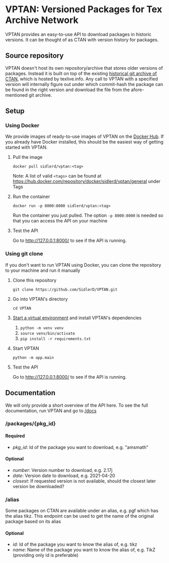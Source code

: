 # VPTAN: Versioned Packages for Tex Archive Network
VPTAN provides an easy-to-use API to download packages in historic versions. It can be thought of as CTAN with version history for packages. 

## Source repository
VPTAN doesn't host its own repository/archive that stores older versions of packages. Instead it is built on top of the existing [historical git archive of CTAN](https://git.texlive.info/CTAN/), which is hosted by texlive.info. Any call to VPTAN with a specified version will internally figure out under which commit-hash the package can be found in the right version and download the file from the afore-mentioned git archive.

## Setup
### Using Docker
We provide images of ready-to-use images of VPTAN on the [Docker Hub](https://hub.docker.com/repository/docker/sidlerd/vptan/general). If you already have Docker installed, this should be the easiest way of getting started with VPTAN.

1. Pull the image

   `docker pull sidlerd/vptan:<tag>`

   Note: A list of valid `<tags>` can be found at https://hub.docker.com/repository/docker/sidlerd/vptan/general under Tags

2. Run the container

   `docker run -p 8000:8000 sidlerd/vptan:<tag>`

   Run the container you just pulled. The option `-p 8000:8000` is needed so that you can access the API on your machine

3. Test the API

   Go to http://127.0.0.1:8000/ to see if the API is running. 

### Using git clone
If you don't want to run VPTAN using Docker, you can clone the repository to your machine and run it manually

1. Clone this repository

   `git clone https://github.com/SidlerD/VPTAN.git`

2. Go into VPTAN's directory

   `cd VPTAN`

3. [Start a virtual environment](https://python.land/virtual-environments/virtualenv) and install VPTAN's dependencies

    1. `python -m venv venv`
    2. `source venv/bin/activate`
    3. `pip install -r requirements.txt`

4. Start VPTAN

   `python -m app.main`

5. Test the API

   Go to http://127.0.0.1:8000/ to see if the API is running. 

## Documentation
We will only provide a short overview of the API here. To see the full documentation, run VPTAN and go to [/docs](http://127.0.0.1:8000/docs)

### /packages/{pkg_id}
#### Required
- *pkg_id*: Id of the package you want to download, e.g. "amsmath"

#### Optional
- *number*: Version number to download, e.g. 2.17j
- *date*: Version date to download, e.g. 2021-04-20
- *closest*: If requested version is not available, should the closest later version be downloaded?

### /alias

Some packages on CTAN are available under an alias, e.g. pgf which has the alias tikz. This endpoint can be used to get the name of the original package based on its alias

#### Optional
- *id*: Id of the package you want to know the alias of, e.g. tikz
- *name*: Name of the package you want to know the alias of, e.g. TikZ (providing only id is preferable)